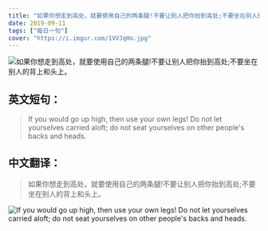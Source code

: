 ```yaml
---
title: "如果你想走到高处，就要使用自己的两条腿!不要让别人把你抬到高处;不要坐在别人的背上和头上。"
date: 2019-09-11
tags: ["每日一句"]
cover: "https://i.imgur.com/1VVJqHo.jpg"
---
```


![如果你想走到高处，就要使用自己的两条腿!不要让别人把你抬到高处;不要坐在别人的背上和头上。](https://i.imgur.com/nh4z8xS.jpg)

## 英文短句：
> If you would go up high, then use your own legs! Do not let yourselves carried aloft; do not seat yourselves on other people's backs and heads.

<!--more-->

## 中文翻译：
> 如果你想走到高处，就要使用自己的两条腿!不要让别人把你抬到高处;不要坐在别人的背上和头上。

![If you would go up high, then use your own legs! Do not let yourselves carried aloft; do not seat yourselves on other people's backs and heads.](https://i.imgur.com/ec5JxwJ.jpg)

